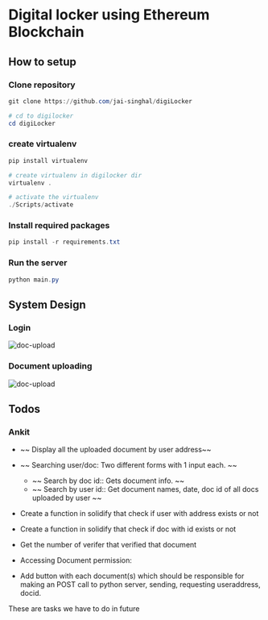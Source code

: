 # Digital locker using Ethereum Blockchain

## How to setup

### Clone repository

```powershell
git clone https://github.com/jai-singhal/digiLocker

# cd to digilocker
cd digiLocker
```

### create virtualenv

```powershell
pip install virtualenv

# create virtualenv in digilocker dir
virtualenv .

# activate the virtualenv
./Scripts/activate
```

### Install required packages

```powershell
pip install -r requirements.txt
```

### Run the server
```powershell
python main.py
```

## System Design

### Login

![doc-upload](https://i.imgur.com/mC79hzC.png)


### Document uploading

![doc-upload](https://i.imgur.com/bwbkliL.png)


## Todos

### Ankit

- ~~ Display all the uploaded document by user address~~

- ~~ Searching user/doc: Two different forms with 1 input each. ~~
    - ~~ Search by doc id:: Gets document info. ~~
    - ~~ Search by user id:: Get document names, date, doc id of all docs uploaded by user ~~

- Create a function in solidify that check if user with address exists or not

- Create a function in solidify that check if doc with id exists or not

- Get the number of verifer that verified that document

- Accessing Document permission:
 - Add button with each document(s) which should be responsible for making an POST call to python server,
    sending, requesting useraddress, docid.



These are tasks we have to do in future